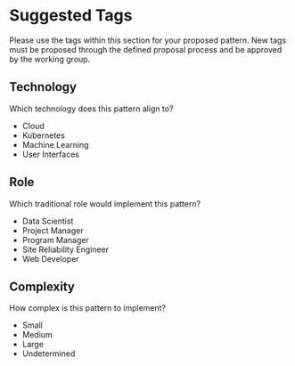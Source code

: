 # Suggested Tags

Please use the tags within this section for your proposed pattern. New tags must be proposed through the defined proposal process and be approved by the working group. 

## Technology
Which technology does this pattern align to?  

* Cloud
* Kubernetes
* Machine Learning
* User Interfaces

## Role
Which traditional role would implement this pattern?  

* Data Scientist
* Project Manager
* Program Manager
* Site Reliability Engineer
* Web Developer

## Complexity
How complex is this pattern to implement?  

* Small
* Medium
* Large
* Undetermined

